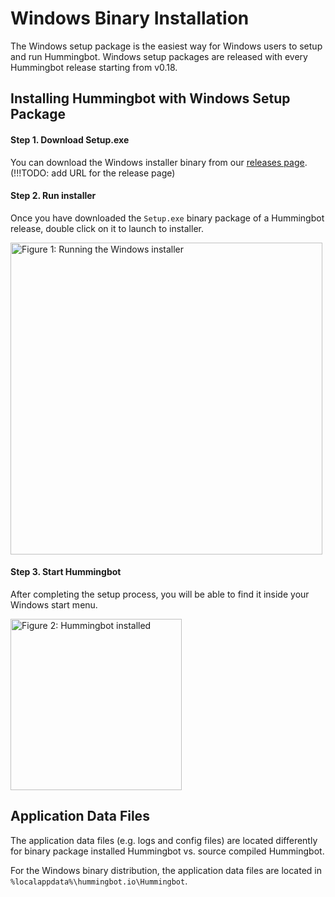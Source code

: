 # Windows Binary Installation

The Windows setup package is the easiest way for Windows users to setup and run Hummingbot. Windows setup packages are released with every Hummingbot release starting from v0.18.

## Installing Hummingbot with Windows Setup Package

#### Step 1. Download Setup.exe

You can download the Windows installer binary from our [releases page](https://hummingbot.io/). (!!!TODO: add URL for the release page)

#### Step 2. Run installer

Once you have downloaded the `Setup.exe` binary package of a Hummingbot release, double click on it to launch to installer.

<img alt="Figure 1: Running the Windows installer" src="/assets/img/windows-setup-1.png" width="499" />

#### Step 3. Start Hummingbot

After completing the setup process, you will be able to find it inside your Windows start menu.

<img alt="Figure 2: Hummingbot installed" src="/assets/img/windows-setup-2.png" width="274" />


## Application Data Files

The application data files (e.g. logs and config files) are located differently for binary package installed Hummingbot vs. source compiled Hummingbot.

For the Windows binary distribution, the application data files are located in `%localappdata%\hummingbot.io\Hummingbot`.